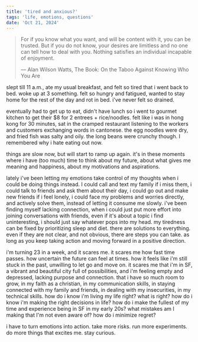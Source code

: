 ```yaml
---
title: 'tired and anxious?'
tags: 'life, emotions, questions'
date: 'Oct 21, 2024'
---
```


> For if you know what you want, and will be content with it, you can be trusted. But if you do not know, your desires are limitless and no one can tell how to deal with you. Nothing satisfies an individual incapable of enjoyment.
>
> ― Alan Wilson Watts, The Book: On the Taboo Against Knowing Who You Are

slept till 11 a.m., ate my usual breakfast, and felt so tired that i went back to bed. woke up at 3 something. felt so hungry and fatigued, wanted to stay home for the rest of the day and rot in bed. i've never felt so drained.

eventually had to get up to eat, didn't have lunch so i went to gourmet kitchen to get their $8 for 2 entrees + rice/noodles. felt like i was in hong kong for 30 minutes, sat in the cramped restaurant listening to the workers and customers exchanging words in cantonese. the egg noodles were dry, and fried fish was salty and oily. the long beans were crunchy though. I remembered why i hate eating out now.

things are slow now, but will start to ramp up again. it's in these moments where i have (too much) time to think about my future, about what gives me meaning and happiness, about my motivations and aspirations.

lately i've been letting my emotions take control of my thoughts when i could be doing things instead. I could call and text my family if i miss them, i could talk to friends and ask them about their day, i could go out and make new friends if i feel lonely, i could face my problems and worries directly, and actively solve them, instead of letting it consume me slowly. i've been finding myself lacking connection, when i could just put more effort into joining conversations with friends, even if it's about a topic i find uninteresting, i should just say whatever pops into my head. my tiredness can be fixed by prioritizing sleep and diet. there are solutions to everything. even if they are not clear, and not obvious, there are steps you can take. as long as you keep taking action and moving forward in a positive direction.

i'm turning 23 in a week, and it scares me. it scares me how fast time passes. how uncertain the future can feel at times. how it feels like i'm still stuck in the past, unwilling to let go and move on. it scares me that i'm in SF, a vibrant and beautiful city full of possibilities, and i'm feeling empty and depressed, lacking purpose and connection. that i have so much room to grow, in my faith as a christian, in my communication skills, in staying connected with my family and friends, in dealing with my insecurities, in my technical skills. how do i know i'm living my life right? what is right? how do i know i'm making the right decisions in life? how do i make the fullest of my time and experience being in SF in my early 20s? what mistakes am I making that I'm not even aware of? how do i minimize regret?

i have to turn emotions into action. take more risks. run more experiments. do more things that excites me. stay curious.

